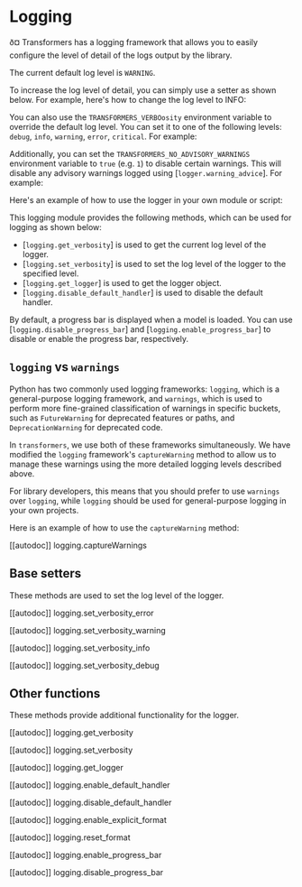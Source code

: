 <!--
Copyright 2020 The HuggingFace Team. All rights reserved.

Licensed under the Apache License, Version 2.0 (the "License"); you may not use this file except in compliance with
the License. You may obtain a copy of the License at

http://www.apache.org/licenses/LICENSE-2.0

Unless required by applicable law or agreed to in writing, software distributed under the License is distributed on an
"AS IS" BASIS, WITHOUT WARRANTIES OR CONDITIONS OF ANY KIND, either express or implied. See the License for the
specific language governing permissions and limitations under the License.

â ï¸ Note that this file is in Markdown but contain specific syntax for our doc-builder (similar to MDX) that may not be
rendered properly in your Markdown viewer.
-->

# Logging

ð¤ Transformers has a logging framework that allows you to easily configure the level of detail of the logs output by the library.

The current default log level is `WARNING`.

To increase the log level of detail, you can simply use a setter as shown below. For example, here's how to change the log level to INFO:




You can also use the `TRANSFORMERS_VERBOosity` environment variable to override the default log level. You can set it to one of the following levels: `debug`, `info`, `warning`, `error`, `critical`. For example:




Additionally, you can set the `TRANSFORMERS_NO_ADVISORY_WARNINGS` environment variable to `true` (e.g. `1`) to disable certain warnings. This will disable any advisory warnings logged using [`logger.warning_advice`]. For example:




Here's an example of how to use the logger in your own module or script:




This logging module provides the following methods, which can be used for logging as shown below:

- [`logging.get_verbosity`] is used to get the current log level of the logger.
- [`logging.set_verbosity`] is used to set the log level of the logger to the specified level.
- [`logging.get_logger`] is used to get the logger object.
- [`logging.disable_default_handler`] is used to disable the default handler.

By default, a progress bar is displayed when a model is loaded. You can use [`logging.disable_progress_bar`] and [`logging.enable_progress_bar`] to disable or enable the progress bar, respectively.

## `logging` vs `warnings`

Python has two commonly used logging frameworks: `logging`, which is a general-purpose logging framework, and `warnings`, which is used to perform more fine-grained classification of warnings in specific buckets, such as `FutureWarning` for deprecated features or paths, and `DeprecationWarning` for deprecated code.

In `transformers`, we use both of these frameworks simultaneously. We have modified the `logging` framework's `captureWarning` method to allow us to manage these warnings using the more detailed logging levels described above.

For library developers, this means that you should prefer to use `warnings` over `logging`, while `logging` should be used for general-purpose logging in your own projects.

Here is an example of how to use the `captureWarning` method:

[[autodoc]] logging.captureWarnings

## Base setters

These methods are used to set the log level of the logger.

[[autodoc]] logging.set_verbosity_error

[[autodoc]] logging.set_verbosity_warning

[[autodoc]] logging.set_verbosity_info

[[autodoc]] logging.set_verbosity_debug

## Other functions

These methods provide additional functionality for the logger.

[[autodoc]] logging.get_verbosity

[[autodoc]] logging.set_verbosity

[[autodoc]] logging.get_logger

[[autodoc]] logging.enable_default_handler

[[autodoc]] logging.disable_default_handler

[[autodoc]] logging.enable_explicit_format

[[autodoc]] logging.reset_format

[[autodoc]] logging.enable_progress_bar

[[autodoc]] logging.disable_progress_bar

